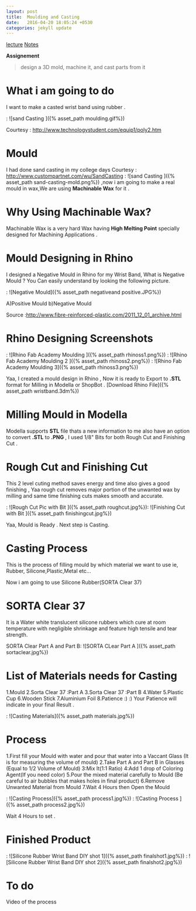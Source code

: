```yaml
---
layout: post
title:  Moulding and Casting
date:   2016-04-20 18:05:24 +0530
categories: jekyll update
---
```


[lecture]() [Notes](http://academy.cba.mit.edu/classes/molding_casting/index.html)

**Assignement**

>  design a 3D mold, machine it, and cast parts from it


What i am going to do
======================

I want to make a casted wrist band using rubber .

 : ![sand Casting ]({% asset_path moulding.gif%})

 Courtesy : http://www.technologystudent.com/equip1/poly2.htm




Mould
===========


I had done sand casting in my college days
Courtesy : http://www.custompartnet.com/wu/SandCasting : ![sand Casting ]({% asset_path sand-casting-mold.png%})
 ,now i am going to make a real mould in wax,We are using **Machinable Wax** for it .

Why Using Machinable Wax?
===========================

Machinable Wax is a very hard Wax having **High Melting Point** specially designed for Machining Applications .


Mould Designing in Rhino
==========================
I designed a Negative Mould in Rhino  for my Wrist Band, What is Negative Mould ? You Can easily understand by looking the following picture.

 : ![Negative Mould]({% asset_path negativeand positive.JPG%})

A)Positive Mould b)Negative Mould

Source :http://www.fibre-reinforced-plastic.com/2011_12_01_archive.html

Rhino Designing Screenshots
=================================

: ![Rhino Fab Academy Moulding ]({% asset_path rhinoss1.png%})
: ![Rhino Fab Academy Moulding 2 ]({% asset_path rhinoss2.png%})
: ![Rhino Fab Academy Moulding 3]({% asset_path rhinoss3.png%})


Yaa, I created a mould design in Rhino , Now it is ready to Export to **.STL** format for Milling in Modella or ShopBot .
[Download Rhino File]({% asset_path wristband.3dm%})

Milling Mould in Modella
=======================

Modella supports **STL** file thats a new information to me also have an option to convert **.STL** to **.PNG** , I used 1/8" Bits for both Rough Cut and Finishing Cut .

Rough Cut and Finishing Cut
==========================
This 2 level cuting method saves energy and time also gives a good finishing , Yaa rough cut removes major portion of the unwanted wax by milling and same time finishing cuts makes smooth and accurate.

: ![Rough Cut Pic with Bit  ]({% asset_path roughcut.jpg%}): ![Finishing Cut  with Bit  ]({% asset_path finishingcut.jpg%})

Yaa, Mould is Ready . Next step is Casting.


Casting Process
==============

This is the process of filling mould by which material we want to use ie, Rubber, Silicone,Plastic,Metal etc...

Now i am going to use Silicone Rubber(SORTA Clear 37)

SORTA Clear 37
==============
It is a Water white translucent silicone rubbers which cure at room temperature with negligible shrinkage and feature high tensile and tear strength.


SORTA Clear Part A and Part B: ![SORTA CLear Part A ]({% asset_path sortaclear.jpg%})


List of Materials needs for Casting
==================================
1.Mould
2.Sorta Clear 37 :Part A
3.Sorta Clear 37 :Part B
4.Water
5.Plastic Cup
6.Wooden Stick
7.Aluminium Foil
8.Patience :) :) Your Patience will indicate in your final Result .

: ![Casting Materials]({% asset_path materials.jpg%})

Process
=======

1.First fill your Mould with water and pour that water into a Vaccant Glass (It is for measuring the volume of mould)
2.Take Part A and Part B in  Glasses (Equal to 1/2 Volume of Mould)
3:Mix It(1:1 Ratio)
4:Add  1 drop of Coloring Agent(If you need color)
5.Pour the mixed material carefully to Mould (Be careful to air bubbles that makes holes in final product)
6.Remove Unwanted Material from Mould
7.Wait 4 Hours then Open the Mould

: ![Casting Process]({% asset_path process1.jpg%})
: ![Casting Process ]({% asset_path process2.jpg%})

Wait 4 Hours to set .

Finished Product
=================
: ![Silicone Rubber Wrist Band DIY shot 1]({% asset_path finalshot1.jpg%})
: ![Silicone Rubber Wrist Band DIY shot 2]({% asset_path finalshot2.jpg%})

To do
=========

Video of the process
